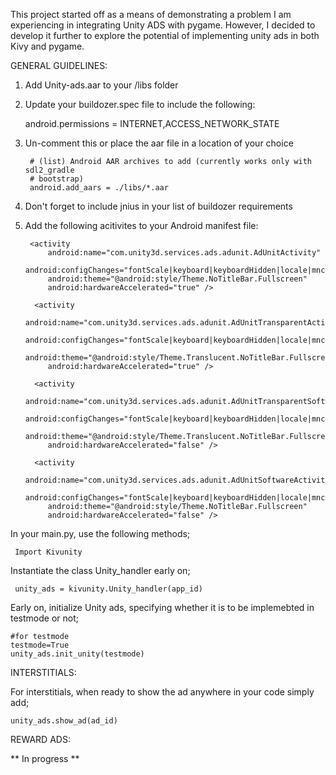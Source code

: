 This project started off as a means of demonstrating a problem I am experiencing in integrating Unity ADS with pygame. 
However, I decided to develop it further to explore the potential of implementing unity ads in both Kivy and pygame.

GENERAL GUIDELINES:

1. Add Unity-ads.aar to your /libs folder

2. Update your buildozer.spec file to include the following:
 
     android.permissions = INTERNET,ACCESS_NETWORK_STATE

3. Un-comment this or place the aar file in a location of your choice

        # (list) Android AAR archives to add (currently works only with sdl2_gradle
        # bootstrap)
        android.add_aars = ./libs/*.aar

4. Don't forget to include jnius in your list of buildozer requirements
 
5. Add the following acitivites to your Android manifest file:

        <activity
            android:name="com.unity3d.services.ads.adunit.AdUnitActivity"
            android:configChanges="fontScale|keyboard|keyboardHidden|locale|mnc|mcc|navigation|orientation|screenLayout|screenSize|smallestScreenSize|uiMode|touchscreen"
            android:theme="@android:style/Theme.NoTitleBar.Fullscreen"
            android:hardwareAccelerated="true" />

         <activity
            android:name="com.unity3d.services.ads.adunit.AdUnitTransparentActivity"
            android:configChanges="fontScale|keyboard|keyboardHidden|locale|mnc|mcc|navigation|orientation|screenLayout|screenSize|smallestScreenSize|uiMode|touchscreen"
            android:theme="@android:style/Theme.Translucent.NoTitleBar.Fullscreen"
            android:hardwareAccelerated="true" />

         <activity
            android:name="com.unity3d.services.ads.adunit.AdUnitTransparentSoftwareActivity"
            android:configChanges="fontScale|keyboard|keyboardHidden|locale|mnc|mcc|navigation|orientation|screenLayout|screenSize|smallestScreenSize|uiMode|touchscreen"
            android:theme="@android:style/Theme.Translucent.NoTitleBar.Fullscreen"
            android:hardwareAccelerated="false" />

         <activity
            android:name="com.unity3d.services.ads.adunit.AdUnitSoftwareActivity"
            android:configChanges="fontScale|keyboard|keyboardHidden|locale|mnc|mcc|navigation|orientation|screenLayout|screenSize|smallestScreenSize|uiMode|touchscreen"
            android:theme="@android:style/Theme.NoTitleBar.Fullscreen"
            android:hardwareAccelerated="false" />

In your main.py, use the following methods;

     Import Kivunity

Instantiate the class Unity_handler early on; 

     unity_ads = kivunity.Unity_handler(app_id)

Early on, initialize Unity ads, specifying whether it is to be implemebted in testmode or not; 

    #for testmode
    testmode=True
    unity_ads.init_unity(testmode)

INTERSTITIALS:

For interstitials, when ready to show the ad anywhere in your code simply add; 

    unity_ads.show_ad(ad_id) 


REWARD ADS:

** In progress **
